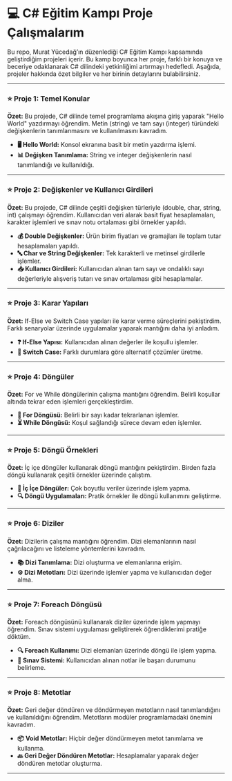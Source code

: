 # 💻 C# Eğitim Kampı Proje Çalışmalarım

Bu repo, Murat Yücedağ’ın düzenlediği C# Eğitim Kampı kapsamında geliştirdiğim projeleri içerir. Bu kamp boyunca her proje, farklı bir konuya ve beceriye odaklanarak C# dilindeki yetkinliğimi artırmayı hedefledi. Aşağıda, projeler hakkında özet bilgiler ve her birinin detaylarını bulabilirsiniz.

---

### ⭐ Proje 1: Temel Konular
**Özet:** Bu projede, C# dilinde temel programlama akışına giriş yaparak "Hello World" yazdırmayı öğrendim. Metin (string) ve tam sayı (integer) türündeki değişkenlerin tanımlanmasını ve kullanılmasını kavradım.
- **🖥️ Hello World:** Konsol ekranına basit bir metin yazdırma işlemi.
- **📊 Değişken Tanımlama:** String ve integer değişkenlerin nasıl tanımlandığı ve kullanıldığı.

---

### ⭐ Proje 2: Değişkenler ve Kullanıcı Girdileri
**Özet:** Bu projede, C# dilinde çeşitli değişken türleriyle (double, char, string, int) çalışmayı öğrendim. Kullanıcıdan veri alarak basit fiyat hesaplamaları, karakter işlemleri ve sınav notu ortalaması gibi örnekler yapıldı.
- **💰 Double Değişkenler:** Ürün birim fiyatları ve gramajları ile toplam tutar hesaplamaları yapıldı.
- **🔤 Char ve String Değişkenler:** Tek karakterli ve metinsel girdilerle işlemler.
- **📥 Kullanıcı Girdileri:** Kullanıcıdan alınan tam sayı ve ondalıklı sayı değerleriyle alışveriş tutarı ve sınav ortalaması gibi hesaplamalar.

---

### ⭐ Proje 3: Karar Yapıları
**Özet:** If-Else ve Switch Case yapıları ile karar verme süreçlerini pekiştirdim. Farklı senaryolar üzerinde uygulamalar yaparak mantığını daha iyi anladım.
- **❓ If-Else Yapısı:** Kullanıcıdan alınan değerler ile koşullu işlemler.
- **🔄 Switch Case:** Farklı durumlara göre alternatif çözümler üretme.

---

### ⭐ Proje 4: Döngüler
**Özet:** For ve While döngülerinin çalışma mantığını öğrendim. Belirli koşullar altında tekrar eden işlemleri gerçekleştirdim.
- **🔁 For Döngüsü:** Belirli bir sayı kadar tekrarlanan işlemler.
- **⏳ While Döngüsü:** Koşul sağlandığı sürece devam eden işlemler.

---

### ⭐ Proje 5: Döngü Örnekleri
**Özet:** İç içe döngüler kullanarak döngü mantığını pekiştirdim. Birden fazla döngü kullanarak çeşitli örnekler üzerinde çalıştım.
- **🔄 İç İçe Döngüler:** Çok boyutlu veriler üzerinde işlem yapma.
- **🔍 Döngü Uygulamaları:** Pratik örnekler ile döngü kullanımını geliştirme.

---

### ⭐ Proje 6: Diziler
**Özet:** Dizilerin çalışma mantığını öğrendim. Dizi elemanlarının nasıl çağrılacağını ve listeleme yöntemlerini kavradım.
- **📚 Dizi Tanımlama:** Dizi oluşturma ve elemanlarına erişim.
- **⚙️ Dizi Metotları:** Dizi üzerinde işlemler yapma ve kullanıcıdan değer alma.

---

### ⭐ Proje 7: Foreach Döngüsü
**Özet:** Foreach döngüsünü kullanarak diziler üzerinde işlem yapmayı öğrendim. Sınav sistemi uygulaması geliştirerek öğrendiklerimi pratiğe döktüm.
- **🔍 Foreach Kullanımı:** Dizi elemanları üzerinde döngü ile işlem yapma.
- **🏫 Sınav Sistemi:** Kullanıcıdan alınan notlar ile başarı durumunu belirleme.

---

### ⭐ Proje 8: Metotlar
**Özet:** Geri değer döndüren ve döndürmeyen metotların nasıl tanımlandığını ve kullanıldığını öğrendim. Metotların modüler programlamadaki önemini kavradım.
- **📦 Void Metotlar:** Hiçbir değer döndürmeyen metot tanımlama ve kullanma.
- **🔙 Geri Değer Döndüren Metotlar:** Hesaplamalar yaparak değer döndüren metotlar oluşturma.

---



